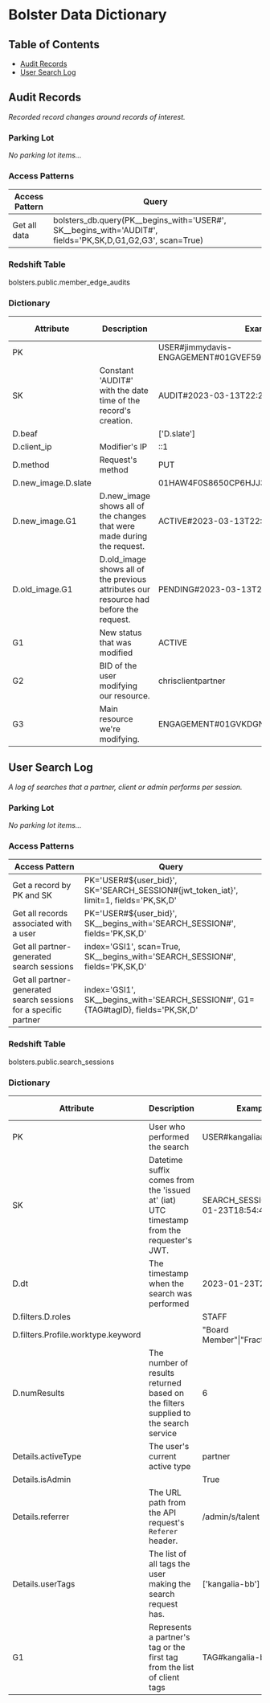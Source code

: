 # Bolster Data Dictionary
## Table of Contents
- [Audit Records](#audit-records)
- [User Search Log](#user-search-log)

## Audit Records
_Recorded record changes around records of interest._

### Parking Lot
_No parking lot items..._

### Access Patterns
| Access Pattern   | Query                                                                                                      |
|------------------|------------------------------------------------------------------------------------------------------------|
| Get all data     | bolsters_db.query(PK__begins_with='USER#', SK__begins_with='AUDIT#', fields='PK,SK,D,G1,G2,G3', scan=True) |

### Redshift Table
bolsters.public.member_edge_audits

### Dictionary
| Attribute           | Description                                                                           | Example                                               | Sensitive/PII/Internal   | Notes/Limitations/Nuances                                 | Dynamo Type   | Aliases   | Tags   | Feature/Epic Origin   | Deprecated   |
|---------------------|---------------------------------------------------------------------------------------|-------------------------------------------------------|--------------------------|-----------------------------------------------------------|---------------|-----------|--------|-----------------------|--------------|
| PK                  |                                                                                       | USER#jimmydavis-ENGAGEMENT#01GVEF59ARVDFSG15NB5J479E2 | False                    | Resource PK & SK. If either key is constant it's omitted. | String        |           |        |                       | False        |
| SK                  | Constant 'AUDIT#' with the date time of the record's creation.                        | AUDIT#2023-03-13T22:22:56Z                            | False                    |                                                           | String        |           |        |                       | False        |
| D.beaf              |                                                                                       | ['D.slate']                                           | False                    |                                                           | List          |           |        |                       | False        |
| D.client_ip         | Modifier's IP                                                                         | ::1                                                   | False                    | ::1 is localhost                                          | String        |           |        |                       | False        |
| D.method            | Request's method                                                                      | PUT                                                   | False                    |                                                           | String        |           |        |                       | False        |
| D.new_image.D.slate |                                                                                       | 01HAW4F0S8650CP6HJJ3Q397B3                            | False                    |                                                           | String        |           |        |                       | False        |
| D.new_image.G1      | D.new_image shows all of the changes that were made during the request.               | ACTIVE#2023-03-13T22:22:56Z                           | False                    |                                                           | String        |           |        |                       | False        |
| D.old_image.G1      | D.old_image shows all of the previous attributes our resource had before the request. | PENDING#2023-03-13T22:21:34Z                          | False                    |                                                           | String        |           |        |                       | False        |
| G1                  | New status that was modified                                                          | ACTIVE                                                | False                    |                                                           | String        |           |        |                       | False        |
| G2                  | BID of the user modifying our resource.                                               | chrisclientpartner                                    | False                    |                                                           | String        |           |        |                       | False        |
| G3                  | Main resource we're modifying.                                                        | ENGAGEMENT#01GVKDGNJR029FK0F1MTRWW5ZG                 | False                    |                                                           | String        |           |        |                       | False        |
        
## User Search Log
_A log of searches that a partner, client or admin performs per session._

### Parking Lot
_No parking lot items..._

### Access Patterns
| Access Pattern                                                   | Query                                                                                 |
|------------------------------------------------------------------|---------------------------------------------------------------------------------------|
| Get a record by PK and SK                                        | PK='USER#${user_bid}', SK='SEARCH_SESSION#{jwt_token_iat}', limit=1, fields='PK,SK,D' |
| Get all records associated with a user                           | PK='USER#${user_bid}', SK__begins_with='SEARCH_SESSION#', fields='PK,SK,D'            |
| Get all partner-generated search sessions                        | index='GSI1', scan=True, SK__begins_with='SEARCH_SESSION#', fields='PK,SK,D'          |
| Get all partner-generated search sessions for a specific partner | index='GSI1', SK__begins_with='SEARCH_SESSION#', G1={TAG#tagID}, fields='PK,SK,D'     |

### Redshift Table
bolsters.public.search_sessions

### Dictionary
| Attribute                          | Description                                                                              | Example                             | Sensitive/PII/Internal   | Notes/Limitations/Nuances                                        | Dynamo Type   | Aliases   | Tags   | Feature/Epic Origin   | Deprecated   |
|------------------------------------|------------------------------------------------------------------------------------------|-------------------------------------|--------------------------|------------------------------------------------------------------|---------------|-----------|--------|-----------------------|--------------|
| PK                                 | User who performed the search                                                            | USER#kangaliaadmin                  | False                    |                                                                  | String        |           |        |                       | False        |
| SK                                 | Datetime suffix comes from the 'issued at' (iat) UTC timestamp from the requester's JWT. | SEARCH_SESSION#2023-01-23T18:54:46Z | False                    | Used to represent a user's search 'session'                      | String        |           |        |                       | False        |
| D.dt                               | The timestamp when the search was performed                                              | 2023-01-23T21:20:21Z                | False                    |                                                                  | String        |           |        |                       | False        |
| D.filters.D.roles                  |                                                                                          | STAFF                               | False                    |                                                                  | String        |           |        |                       | False        |
| D.filters.Profile.worktype.keyword |                                                                                          | "Board Member"\|"Fractional"        | False                    |                                                                  | String        |           |        |                       | False        |
| D.numResults                       | The number of results returned based on the filters supplied to the search service       | 6                                   | False                    |                                                                  | Number        |           |        |                       | False        |
| Details.activeType                 | The user's current active type                                                           | partner                             | False                    |                                                                  | String        |           |        |                       | False        |
| Details.isAdmin                    |                                                                                          | True                                | False                    |                                                                  | Boolean       |           |        |                       | False        |
| Details.referrer                   | The URL path from the API request's `Referer` header.                                    | /admin/s/talent                     | False                    | Possible values are `/admin/s/talent` or `/app/s/talent`         | String        |           |        |                       | False        |
| Details.userTags                   | The list of all tags the user making the search request has.                             | ['kangalia-bb']                     | False                    | This is blank for admins.                                        | List          |           |        |                       | False        |
| G1                                 | Represents a partner's tag or the first tag from the list of client tags                 | TAG#kangalia-bb                     | False                    | This is blank for admins and empty if the user doesn't have tags | String        |           |        |                       | False        |
        